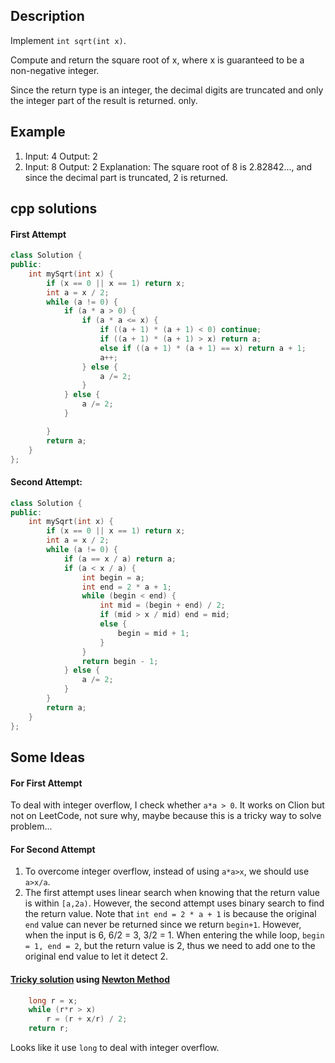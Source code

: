 Description
--
Implement `int sqrt(int x)`.

Compute and return the square root of x, where x is guaranteed to be a non-negative integer.

Since the return type is an integer, the decimal digits are truncated and only the integer part of the result is returned. only.

Example
--
1. Input: 4 Output: 2
2. Input: 8 Output: 2 Explanation: The square root of 8 is 2.82842..., and since the decimal part is truncated, 2 is returned.

cpp solutions 
---
#### First Attempt
```cpp
class Solution {
public:
    int mySqrt(int x) {
        if (x == 0 || x == 1) return x;
        int a = x / 2;
        while (a != 0) {
            if (a * a > 0) {
                if (a * a <= x) {
                    if ((a + 1) * (a + 1) < 0) continue;
                    if ((a + 1) * (a + 1) > x) return a;
                    else if ((a + 1) * (a + 1) == x) return a + 1;
                    a++;
                } else {
                    a /= 2;
                }
            } else {
                a /= 2;
            }

        }
        return a;
    }
};
```
#### Second Attempt:
```cpp
class Solution {
public:
    int mySqrt(int x) {
        if (x == 0 || x == 1) return x;
        int a = x / 2;
        while (a != 0) {
            if (a == x / a) return a;
            if (a < x / a) {
                int begin = a;
                int end = 2 * a + 1;
                while (begin < end) {
                    int mid = (begin + end) / 2;
                    if (mid > x / mid) end = mid;
                    else {
                        begin = mid + 1;
                    }
                }
                return begin - 1;
            } else {
                a /= 2;
            }
        }
        return a;
    }
};
```

Some Ideas
--
#### For First Attempt
To deal with integer overflow, I check whether `a*a > 0`. It works on Clion but not on LeetCode, not sure why, maybe because this is a tricky way to solve problem...

#### For Second Attempt
1. To overcome integer overflow, instead of using `a*a>x`, we should use `a>x/a`.
2. The first attempt uses linear search when knowing that the return value is within `[a,2a)`. However, the second attempt uses binary search to find the return value. Note that `int end = 2 * a + 1` is because the original `end` value can never be returned since we return `begin+1`. However, when the input is 6, 6/2 = 3, 3/2 = 1. When entering the while loop, `begin = 1, end = 2`, but the return value is 2, thus we need to add one to the original end value to let it detect 2.

#### [Tricky solution](https://leetcode.com/problems/sqrtx/discuss/25057/3-4-short-lines-Integer-Newton-Every-Language) using [Newton Method](https://en.wikipedia.org/wiki/Integer_square_root#Using_only_integer_division)
```cpp
    long r = x;
    while (r*r > x)
        r = (r + x/r) / 2;
    return r;
```
Looks like it use `long` to deal with integer overflow.
